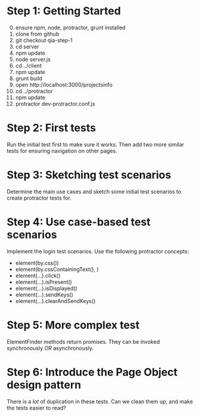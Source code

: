Step 1: Getting Started
=======================

0. ensure npm, node, protractor, grunt installed
1. clone from github
2. git checkout qia-step-1
3. cd server
4. npm update
5. node server.js
6. cd ../client
7. npm update
8. grunt build
9. open http://localhost:3000/projectsinfo
10. cd ../protractor
11. npm update
12. protractor dev-protractor.conf.js

Step 2: First tests
===================

Run the initial test first to make sure it works. Then add two more similar tests for ensuring navigation on other pages.

Step 3: Sketching test scenarios
================================

Determine the main use cases and sketch some initial test scenarios to create protractor tests for.

Step 4: Use case-based test scenarios
=====================================

Implement the login test scenarios. Use the following protractor concepts:

* element(by.css(<css-selector>))
* element(by.cssContainingText(<css-selector>), <text>)
* element(...).click()
* element(...).isPresent()
* element(...).isDisplayed()
* element(...).sendKeys(<text>)
* element(...).clearAndSendKeys(<text>)

Step 5: More complex test
=========================

ElementFinder methods return promises. They can be invoked synchronously *OR* asynchronously.

Step 6: Introduce the Page Object design pattern
================================================

There is a *lot* of duplication in these tests. Can we clean them up, and make the tests easier to read?